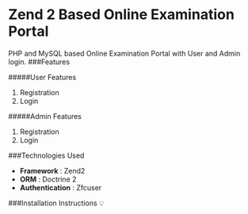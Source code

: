 # Zend 2 Based Online Examination Portal
PHP and MySQL based Online Examination Portal with User and Admin login.
###Features

#####User Features
  1. Registration</li>
  2. Login


#####Admin Features
  1. Registration
  2. Login

###Technologies Used
* **Framework** : Zend2
* **ORM** : Doctrine 2
* **Authentication** : Zfcuser

###Installation Instructions :bulb:
